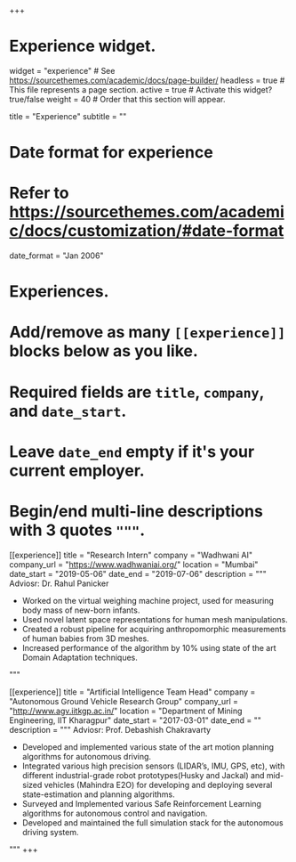 +++
# Experience widget.
widget = "experience"  # See https://sourcethemes.com/academic/docs/page-builder/
headless = true  # This file represents a page section.
active = true  # Activate this widget? true/false
weight = 40  # Order that this section will appear.

title = "Experience"
subtitle = ""

# Date format for experience
#   Refer to https://sourcethemes.com/academic/docs/customization/#date-format
date_format = "Jan 2006"

# Experiences.
#   Add/remove as many `[[experience]]` blocks below as you like.
#   Required fields are `title`, `company`, and `date_start`.
#   Leave `date_end` empty if it's your current employer.
#   Begin/end multi-line descriptions with 3 quotes `"""`.
[[experience]]
  title = "Research Intern"
  company = "Wadhwani AI"
  company_url = "https://www.wadhwaniai.org/"
  location = "Mumbai"
  date_start = "2019-05-06"
  date_end = "2019-07-06"
  description = """
  Adviosr: Dr. Rahul Panicker

  * Worked on the virtual weighing machine project, used for measuring body mass of new-born infants.
  * Used novel latent space representations for human mesh manipulations.
  * Created a robust pipeline for acquiring anthropomorphic measurements of human babies from 3D meshes.
  * Increased performance of the algorithm by 10% using state of the art Domain Adaptation techniques.
  
  """

[[experience]]
  title = "Artificial Intelligence Team Head"
  company = "Autonomous Ground Vehicle Research Group"
  company_url = "http://www.agv.iitkgp.ac.in/"
  location = "Department of Mining Engineering, IIT Kharagpur"
  date_start = "2017-03-01"
  date_end = ""
  description = """
  Adviosr: Prof. Debashish Chakravarty

  * Developed and implemented various state of the art motion planning algorithms for autonomous driving.
  * Integrated various high precision sensors (LIDAR’s, IMU, GPS, etc), with different industrial-grade robot prototypes(Husky and Jackal)  and mid-sized vehicles (Mahindra E2O) for developing and deploying several state-estimation and planning algorithms.
  * Surveyed and Implemented various Safe Reinforcement Learning algorithms for autonomous control and navigation.
  * Developed and maintained the full simulation stack for the autonomous driving system.
  
  """
+++
